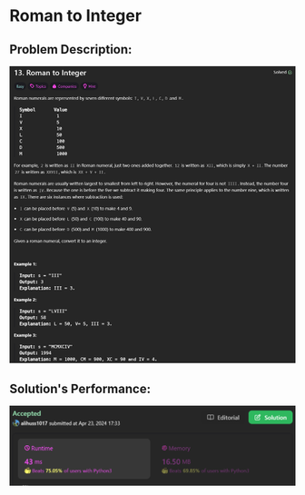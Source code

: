 # Roman to Integer

## Problem Description:
![alt text](images/image(1).png)

## Solution's Performance:
![alt text](images/image.png)